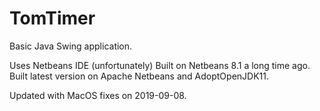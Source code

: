 # TomTimer
Basic Java Swing application.

Uses Netbeans IDE (unfortunately)
Built on Netbeans 8.1 a long time ago.
Built latest version on Apache Netbeans and AdoptOpenJDK11.

Updated with MacOS fixes on 2019-09-08.


